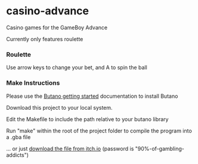 # casino-advance
Casino games for the GameBoy Advance

Currently only features roulette
### Roulette
Use arrow keys to change your bet, and A to spin the ball

### Make Instructions
Please use the [Butano getting started](https://gvaliente.github.io/butano/getting_started.html) documentation to install Butano

Download this project to your local system.

Edit the Makefile to include the path relative to your butano library

Run "make" within the root of the project folder to compile the program into a .gba file

... or just [download the file from itch.io](https://c-plus-plus-young.itch.io/casino-advance) (password is "90%-of-gambling-addicts")
